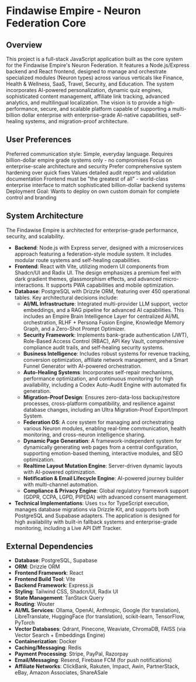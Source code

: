 # Findawise Empire - Neuron Federation Core

## Overview
This project is a full-stack JavaScript application built as the core system for the Findawise Empire's Neuron Federation. It features a Node.js/Express backend and React frontend, designed to manage and orchestrate specialized modules (Neuron types) across various verticals like Finance, Health & Wellness, SaaS, Travel, Security, and Education. The system incorporates AI-powered personalization, dynamic quiz engines, sophisticated content management, affiliate link tracking, advanced analytics, and multilingual localization. The vision is to provide a high-performance, secure, and scalable platform capable of supporting a multi-billion dollar enterprise with enterprise-grade AI-native capabilities, self-healing systems, and migration-proof architecture.

## User Preferences
Preferred communication style: Simple, everyday language.
Requires billion-dollar empire grade systems only - no compromises
Focus on enterprise-scale architecture and security
Prefer comprehensive system hardening over quick fixes
Values detailed audit reports and validation documentation
Frontend must be "the greatest of all" - world-class enterprise interface to match sophisticated billion-dollar backend systems
Deployment Goal: Wants to deploy on own custom domain for complete control and branding

## System Architecture
The Findawise Empire is architected for enterprise-grade performance, security, and scalability.
- **Backend**: Node.js with Express server, designed with a microservices approach featuring a federation-style module system. It includes modular route systems and self-healing capabilities.
- **Frontend**: React with Vite, utilizing modern UI components from Shadcn/UI and Radix UI. The design emphasizes a premium feel with dark gradient themes, glassmorphism effects, and advanced micro-interactions. It supports PWA capabilities and mobile optimization.
- **Database**: PostgreSQL with Drizzle ORM, featuring over 450 operational tables. Key architectural decisions include:
    - **AI/ML Infrastructure**: Integrated multi-provider LLM support, vector embeddings, and a RAG pipeline for advanced AI capabilities. This includes an Empire Brain Intelligence Layer for centralized AI/ML orchestration, RLHF + Persona Fusion Engine, Knowledge Memory Graph, and a Zero-Shot Prompt Optimizer.
    - **Security Framework**: Implements bank-grade authentication (JWT), Role-Based Access Control (RBAC), API Key Vault, comprehensive compliance audit trails, and self-healing security systems.
    - **Business Intelligence**: Includes robust systems for revenue tracking, conversion optimization, affiliate network management, and a Smart Funnel Generator with AI-powered orchestration.
    - **Auto-Healing Systems**: Incorporates self-repair mechanisms, performance optimization, and continuous monitoring for high availability, including a Codex Auto-Audit Engine with automated fix generation.
    - **Migration-Proof Design**: Ensures zero-data-loss backup/restore processes, cross-platform compatibility, and resilience against database changes, including an Ultra Migration-Proof Export/Import System.
    - **Federation OS**: A core system for managing and orchestrating various Neuron modules, enabling real-time communication, health monitoring, and cross-neuron intelligence sharing.
    - **Dynamic Page Generation**: A framework-independent system for dynamically generating web pages from a central configuration, supporting emotion-based theming, interactive modules, and SEO optimization.
    - **Realtime Layout Mutation Engine**: Server-driven dynamic layouts with AI-powered optimization.
    - **Notification & Email Lifecycle Engine**: AI-powered journey builder with multi-channel automation.
    - **Compliance & Privacy Engine**: Global regulatory framework support (GDPR, CCPA, LGPD, PIPEDA) with advanced consent management.
- **Technical Implementations**: Uses `tsx` for TypeScript execution, manages database migrations via Drizzle Kit, and supports both PostgreSQL and Supabase adapters. The application is designed for high availability with built-in fallback systems and enterprise-grade monitoring, including a Live API Diff Tracker.

## External Dependencies
- **Database**: PostgreSQL, Supabase
- **ORM**: Drizzle ORM
- **Frontend Framework**: React
- **Frontend Build Tool**: Vite
- **Backend Framework**: Express.js
- **Styling**: Tailwind CSS, Shadcn/UI, Radix UI
- **State Management**: TanStack Query
- **Routing**: Wouter
- **AI/ML Services**: Ollama, OpenAI, Anthropic, Google (for translation), LibreTranslate, HuggingFace (for translation), scikit-learn, TensorFlow, PyTorch
- **Vector Databases**: Qdrant, Pinecone, Weaviate, ChromaDB, FAISS (via Vector Search + Embeddings Engine)
- **Containerization**: Docker
- **Caching/Messaging**: Redis
- **Payment Processing**: Stripe, PayPal, Razorpay
- **Email/Messaging**: Resend, Firebase FCM (for push notifications)
- **Affiliate Networks**: ClickBank, Rakuten, Impact, Awin, PartnerStack, eBay, Amazon Associates, ShareASale
